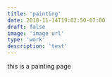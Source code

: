 ```yaml
---
title: 'painting'
date: 2018-11-14T19:02:50-07:00
draft: false
image: 'image url'
type: 'work'
description: 'test'
---
```


this is a painting page